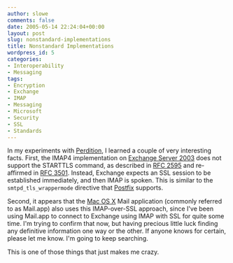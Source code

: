 ```yaml
---
author: slowe
comments: false
date: 2005-05-14 22:24:04+00:00
layout: post
slug: nonstandard-implementations
title: Nonstandard Implementations
wordpress_id: 5
categories:
- Interoperability
- Messaging
tags:
- Encryption
- Exchange
- IMAP
- Messaging
- Microsoft
- Security
- SSL
- Standards
---
```


In my experiments with [Perdition](http://www.vergenet.net/linux/perdition/), I learned a couple of very interesting facts. First, the IMAP4 implementation on [Exchange Server 2003](http://www.microsoft.com/exchange/) does not support the STARTTLS command, as described in [RFC 2595](http://www.networksorcery.com/enp/rfc/rfc2595.txt) and re-affirmed in [RFC 3501](http://www.networksorcery.com/enp/rfc/rfc3501.txt). Instead, Exchange expects an SSL session to be established immediately, and then IMAP is spoken. This is similar to the `smtpd_tls_wrappermode` directive that [Postfix](http://www.postfix.org/) supports.

Second, it appears that the [Mac OS X](http://www.apple.com/macosx/) Mail application (commonly referred to as Mail.app) also uses this IMAP-over-SSL approach, since I've been using Mail.app to connect to Exchange using IMAP with SSL for quite some time. I'm trying to confirm that now, but having precious little luck finding any definitive information one way or the other. If anyone knows for certain, please let me know. I'm going to keep searching.

This is one of those things that just makes me crazy.
